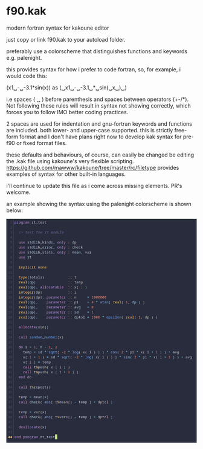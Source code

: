 # f90.kak
modern fortran syntax for kakoune editor

just copy or link f90.kak to your autoload folder.

preferably use a colorscheme that distinguishes functions and keywords e.g. palenight.

this provides syntax for how i prefer to code fortran, so, for example, i would code this:

(x1␣-␣-3.1\*sin(x)) as (␣x1␣-␣-3.1␣\*␣sin(␣x␣)␣)

i.e spaces ( ␣ ) before parenthesis and spaces between operators (+-/*). Not following these rules will result in syntax not showing correctly, which forces you to follow IMO better coding practices.

2 spaces are used for indentation and gnu-fortran keywords and functions are included. both lower- and upper-case supported. this is strictly free-form format and I don't have plans right now to develop kak syntax for pre-f90 or fixed format files.

these defaults and behaviours, of course, can easily be changed be editing the .kak file
using kakoune's very flexible scripting. https://github.com/mawww/kakoune/tree/master/rc/filetype provides examples of syntax for other built-in languages.

i'll continue to update this file as i come across missing elements. PR's welcome.

an example showing the syntax using the palenight colorscheme is shown below:

<img src="example.png" alt="kak fortran syntax" />
